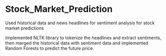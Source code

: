 # Stock_Market_Prediction
Used historical data and news headlines for sentiment analysis for stock market predictions

Implemented NLTK library to tokenize the headlines and extract sentiments, then merged the historical data with sentiment data and implemented Random Forests to predict the future price.
